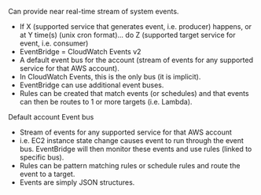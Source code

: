 Can provide near real-time stream of system events.

* If X (supported service that generates event, i.e. producer) happens, or at Y time(s) (unix cron format)... do Z (supported target service for event, i.e. consumer)
* EventBridge = CloudWatch Events v2
* A default event bus for the account (stream of events for any supported service for that AWS account).
* In CloudWatch Events, this is the only bus (it is implicit).
* EventBridge can use additional event buses.
* Rules can be created that match events (or schedules) and that events can then be routes to 1 or more targets (i.e. Lambda).

Default account Event bus

* Stream of events for any supported service for that AWS account
* i.e. EC2 instance state change causes event to run through the event bus. EventBridge will then monitor these events and use rules (linked to specific bus).
* Rules can be pattern matching rules or schedule rules and route the event to a target.
* Events are simply JSON structures.
